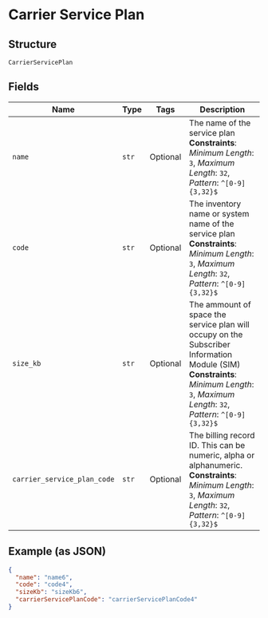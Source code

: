 
# Carrier Service Plan

## Structure

`CarrierServicePlan`

## Fields

| Name | Type | Tags | Description |
|  --- | --- | --- | --- |
| `name` | `str` | Optional | The name of the service plan<br>**Constraints**: *Minimum Length*: `3`, *Maximum Length*: `32`, *Pattern*: `^[0-9]{3,32}$` |
| `code` | `str` | Optional | The inventory name or system name of the service plan<br>**Constraints**: *Minimum Length*: `3`, *Maximum Length*: `32`, *Pattern*: `^[0-9]{3,32}$` |
| `size_kb` | `str` | Optional | The ammount of space the service plan will occupy on the Subscriber Information Module (SIM)<br>**Constraints**: *Minimum Length*: `3`, *Maximum Length*: `32`, *Pattern*: `^[0-9]{3,32}$` |
| `carrier_service_plan_code` | `str` | Optional | The billing record ID. This can be numeric, alpha or alphanumeric.<br>**Constraints**: *Minimum Length*: `3`, *Maximum Length*: `32`, *Pattern*: `^[0-9]{3,32}$` |

## Example (as JSON)

```json
{
  "name": "name6",
  "code": "code4",
  "sizeKb": "sizeKb6",
  "carrierServicePlanCode": "carrierServicePlanCode4"
}
```

